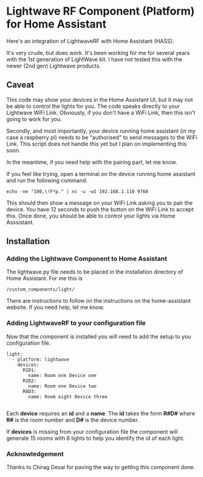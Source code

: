# Lightwave RF Component (Platform) for Home Assistant
Here's an integration of LightwaveRF with Home Assistant (HASS).

It's very crude, but does work. It's been working for me for several years with the 1st generation of LightWave kit. I have not tested this with the newer (2nd gen) Lightwave products.

## Caveat
This code may show your devices in the Home Assistant UI, but it may not be able to control the lights for you. The code speaks directly to your Lightwave WiFi Link. Obviously, if you don't have a WiFi Link, then this isn't going to work for you.

Secondly, and most importantly, your device running home assistant (in my case a raspberry pi) needs to be "authorised" to send messages to the WiFi Link. This script does not handle this yet but I plan on implementing this soon.

In the meantime, if you need help with the pairing part, let me know.

If you feel like trying, open a terminal on the device running home assistant and run the following command.

```
echo -ne "100,\!F*p." | nc -u -w1 192.168.1.110 9760
```

This should then show a message on your WiFi Link asking you to pair the device. You have 12 seconds to push the button on the WiFi Link to accept this. Once done, you should be able to control your lights via Home Asssistant.

## Installation
### Adding the Lightwave Component to Home Assistant
The lightwave.py file needs to be placed in the installation directory of Home Assistant. For me this is
```
/custom_components/light/
``` 
There are instructions to follow on the instructions on the home-assistant website. If you need help, let me know.

### Adding LightwaveRF to your configuration file
Now that the component is installed you will need to add the setup to you configuration file.

```
light:
  - platform: lightwave
    devices:
      R1D1:
        name: Room one Device one
      R1D2:
        name: Room one Device two
      R8D3:
        name: Room eight Device three
   
```
Each **device** requires an **id** and a **name**. The **id** takes the form **R#D#** where **R#** is the room number 
and **D#** is the device number.

If **devices** is missing from your configuration file the component will generate 15 rooms with 8 lights to help you identify the id of each light.

### Acknowledgement
Thanks to Chirag Desai for paving the way to getting this component done.
